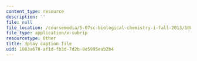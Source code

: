 ```yaml
---
content_type: resource
description: ''
file: null
file_location: /coursemedia/5-07sc-biological-chemistry-i-fall-2013/1083a678af1dfb3d7d2b8e5995eab2b4_ziJc5pSF5aM.srt
file_type: application/x-subrip
resourcetype: Other
title: 3play caption file
uid: 1083a678-af1d-fb3d-7d2b-8e5995eab2b4
---
```

